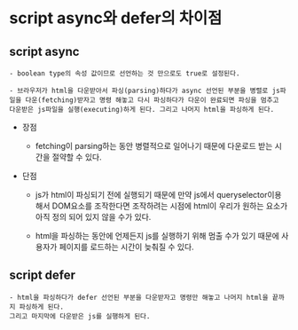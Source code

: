 # script async와 defer의 차이점
## script async
    - boolean type의 속성 값이므로 선언하는 것 만으로도 true로 설정된다.
    
    - 브라우저가 html을 다운받아서 파싱(parsing)하다가 async 선언된 부분을 병렬로 js파일을 다운(fetching)받자고 명령 해놓고 다시 파싱하다가 다운이 완료되면 파싱을 멈추고 다운받은 js파일을 실행(executing)하게 된다. 그리고 나머지 html을 파싱하게 된다.

- 장점
    - fetching이 parsing하는 동안 병렬적으로 일어나기 때문에 다운로드 받는 시간을 절약할 수 있다.

- 단점
    - js가 html이 파싱되기 전에 실행되기 때문에 만약 js에서 queryselector이용해서 DOM요소를 조작한다면 조작하려는 시점에 html이 우리가 원하는 요소가 아직 정의 되어 있지 않을 수가 있다.

    - html을 파싱하는 동안에 언제든지 js를 실행하기 위해 멈출 수가 있기 때문에 사용자가 페이지를 로드하는 시간이 늦춰질 수 있다. 

## script defer
    - html을 파싱하다가 defer 선언된 부분을 다운받자고 명령만 해놓고 나머지 html을 끝까지 파싱하게 된다.
    그리고 마지막에 다운받은 js를 실행하게 된다.